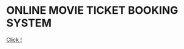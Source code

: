 # ONLINE MOVIE TICKET BOOKING SYSTEM

[Click !](https://github.com/DIRGH712/ONLINE-MOVIE-TICKET-BOOKING-SYSTEM/blob/main/Project%20Overview.docx)
